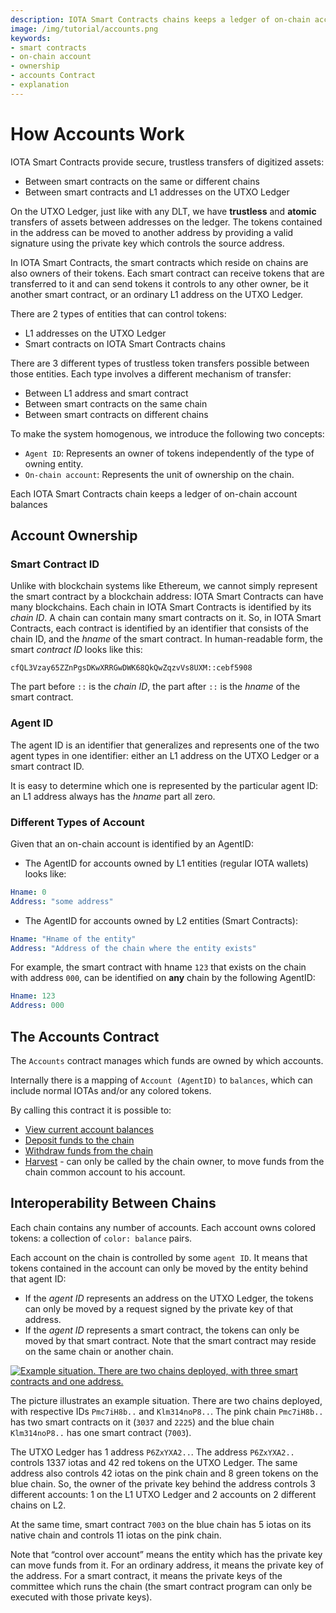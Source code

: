 ```yaml
---
description: IOTA Smart Contracts chains keeps a ledger of on-chain account balances. On-chain accounts are identified by an AgentID.
image: /img/tutorial/accounts.png
keywords:
- smart contracts
- on-chain account
- ownership
- accounts Contract
- explanation
---
```


# How Accounts Work

IOTA Smart Contracts provide secure, trustless transfers of digitized assets:

- Between smart contracts on the same or different chains
- Between smart contracts and L1 addresses on the UTXO Ledger

On the UTXO Ledger, just like with any DLT, we have **trustless** and **atomic**
transfers of assets between addresses on the ledger. The tokens contained in the
address can be moved to another address by providing a valid signature using the
private key which controls the source address.

In IOTA Smart Contracts, the smart contracts which reside on chains are also owners of their
tokens. Each smart contract can receive tokens that are transferred to it and
can send tokens it controls to any other owner, be it another smart
contract, or an ordinary L1 address on the UTXO Ledger.

There are 2 types of entities that can control tokens:

* L1 addresses on the UTXO Ledger
* Smart contracts on IOTA Smart Contracts chains

There are 3 different types of trustless token transfers possible between those
entities. Each type involves a different mechanism of transfer:

* Between L1 address and smart contract
* Between smart contracts on the same chain
* Between smart contracts on different chains

To make the system homogenous, we introduce the following two concepts:

* `Agent ID`: Represents an owner of tokens independently of the type of
  owning entity.
* `On-chain account`: Represents the unit of ownership on the chain.

Each IOTA Smart Contracts chain keeps a ledger of on-chain account balances

## Account Ownership

### Smart Contract ID

Unlike with blockchain systems like Ethereum, we cannot simply represent the
smart contract by a blockchain address: IOTA Smart Contracts can have many blockchains. 
Each chain in IOTA Smart Contracts is identified by its _chain ID_. A chain can
contain many smart contracts on it. So, in IOTA Smart Contracts, each contract is identified by
an identifier that consists of the chain ID, and the _hname_ of the smart
contract. In human-readable form, the smart _contract ID_ looks like this:

```
cfQL3Vzay65ZZnPgsDKwXRRGwDWK68QkQwZqzvVs8UXM::cebf5908
```

The part before `::` is the _chain ID_, the part after `::` is the _hname_ of
the smart contract.

### Agent ID

The agent ID is an identifier that generalizes and represents one of the two
agent types in one identifier: either an L1 address on the UTXO Ledger or a
smart contract ID.

It is easy to determine which one is represented by the particular agent ID: an
L1 address always has the _hname_ part all zero.

### Different Types of Account

Given that an on-chain account is identified by an AgentID:

- The AgentID for accounts owned by L1 entities (regular IOTA wallets) looks like:

```yaml
Hname: 0
Address: "some address"
```

- The AgentID for accounts owned by L2 entities (Smart Contracts):

```yaml
Hname: "Hname of the entity"
Address: "Address of the chain where the entity exists"
```

For example, the smart contract with hname `123` that exists on the chain with address `000`, can be identified on **any** chain by the following AgentID:

```yaml
Hname: 123
Address: 000
```

## The Accounts Contract

The `Accounts` contract manages which funds are owned by which accounts.

Internally there is a mapping of `Account (AgentID)` to `balances`, which can include normal IOTAs and/or any colored tokens.

By calling this contract it is possible to:

- [View current account balances](./view-account-balances.mdx)
- [Deposit funds to the chain](./how-to-deposit-to-a-chain.mdx)
- [Withdraw funds from the chain](./how-to-withdraw-from-a-chain.mdx)
- [Harvest](./the-common-account.mdx) - can only be called by the chain owner, to move funds from the chain common account to his account.

## Interoperability Between Chains

Each chain contains any number of accounts. Each account owns colored
tokens: a collection of `color: balance` pairs.

Each account on the chain is controlled by some `agent ID`. It means that tokens
contained in the account can only be moved by the entity behind that agent ID:

* If the _agent ID_ represents an address on the UTXO Ledger, the tokens can
  only be moved by a request signed by the private key of that address.
* If the _agent ID_ represents a smart contract, the tokens can only be moved by
  that smart contract. Note that the smart contract may reside on the same chain
  or another chain.

[![Example situation. There are two chains deployed, with three smart contracts and one address.](/img/tutorial/accounts.png)](/img/tutorial/accounts.png)

The picture illustrates an example situation. There are two chains deployed,
with respective IDs `Pmc7iH8b..` and `Klm314noP8..`. The pink chain `Pmc7iH8b..`
has two smart contracts on it (`3037` and `2225`) and the blue chain
`Klm314noP8..` has one smart contract (`7003`).

The UTXO Ledger has 1 address `P6ZxYXA2..`. The address `P6ZxYXA2..` controls
1337 iotas and 42 red tokens on the UTXO Ledger. The same address also controls
42 iotas on the pink chain and 8 green tokens on the blue chain. So, the owner
of the private key behind the address controls 3 different accounts: 1 on the L1
UTXO Ledger and 2 accounts on 2 different chains on L2.

At the same time, smart contract `7003` on the blue chain has 5 iotas on its
native chain and controls 11 iotas on the pink chain.

Note that “control over account” means the entity which has the private key can
move funds from it. For an ordinary address, it means the private key of the
address. For a smart contract, it means the private keys of the committee which
runs the chain (the smart contract program can only be executed with those
private keys).
